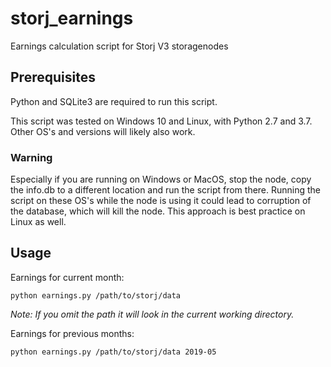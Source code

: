 # storj_earnings
Earnings calculation script for Storj V3 storagenodes

## Prerequisites
Python and SQLite3 are required to run this script.

This script was tested on Windows 10 and Linux, with Python 2.7 and 3.7. 
Other OS's and versions will likely also work.

### Warning
Especially if you are running on Windows or MacOS, stop the node, copy the info.db to a different location and run the script from there. Running the script on these OS's while the node is using it could lead to corruption of the database, which will kill the node. This approach is best practice on Linux as well.

## Usage
Earnings for current month:
```
python earnings.py /path/to/storj/data
```
_Note: If you omit the path it will look in the current working directory._


Earnings for previous months:
```
python earnings.py /path/to/storj/data 2019-05
```
